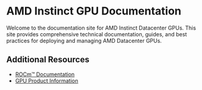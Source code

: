 # AMD Instinct GPU Documentation

Welcome to the documentation site for AMD Instinct Datacenter GPUs. This site provides comprehensive technical documentation, guides, and best practices for deploying and managing AMD Datacenter GPUs.

## Additional Resources

- [ROCm™ Documentation](https://rocm.docs.amd.com/)
- [GPU Product Information](https://www.amd.com/en/graphics/server-gpu-solutions)

